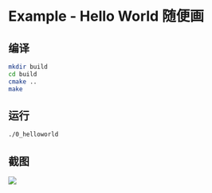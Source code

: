 # Example - Hello World 随便画

## 编译

```bash
mkdir build
cd build
cmake ..
make
```

## 运行

```bash
./0_helloworld
```

## 截图

![](http://ww2.sinaimg.cn/large/88e401f0gw1f6bsmpwnorj20hs0e2glm.jpg)


